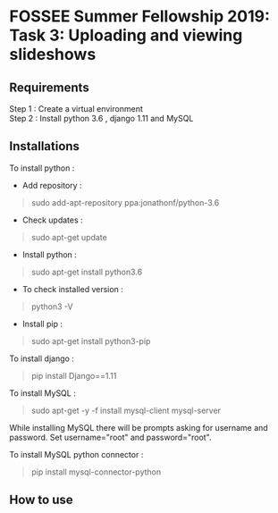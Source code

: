 # FOSSEE Summer Fellowship 2019: Task 3: Uploading and viewing slideshows

## Requirements

Step 1 : Create a virtual environment <br />
Step 2 : Install python 3.6 , django 1.11 and MySQL <br /> 

## Installations

To install python :

* Add repository : 

> sudo add-apt-repository ppa:jonathonf/python-3.6


* Check updates  : 

> sudo apt-get update

* Install python : 

> sudo apt-get install python3.6

* To check installed version : 

> python3 -V

* Install pip : 

> sudo apt-get install python3-pip

To install django : 

> pip install Django==1.11

To install MySQL : 

> sudo apt-get -y -f install mysql-client mysql-server

While installing MySQL there will be prompts asking for username and password. Set username="root" and password="root".

To install MySQL python connector :

> pip install mysql-connector-python

## How to use
